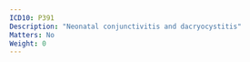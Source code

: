 ```yaml
---
ICD10: P391
Description: "Neonatal conjunctivitis and dacryocystitis"
Matters: No
Weight: 0
---
```


